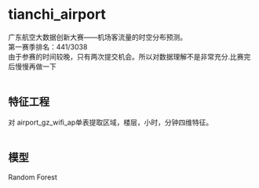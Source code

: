 # tianchi_airport
广东航空大数据创新大赛——机场客流量的时空分布预测。<br>
第一赛季排名：441/3038
<br>
由于参赛的时间较晚，只有两次提交机会。所以对数据理解不是非常充分.比赛完后慢慢再做一下<br>
<br>
## 特征工程<br>
对 airport_gz_wifi_ap单表提取区域，楼层，小时，分钟四维特征。<br>
<br>
## 模型<br>
Random Forest
